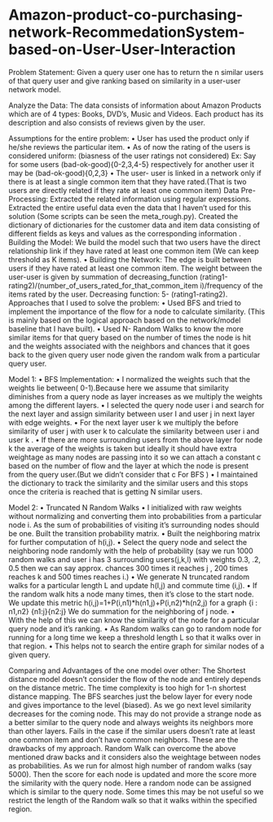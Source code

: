 # Amazon-product-co-purchasing-network-RecommedationSystem-based-on-User-User-Interaction


Problem Statement:
Given a query user one has to return the n similar users of that query user and give ranking based on similarity in a user-user network model.

Analyze the Data:
The data consists of information about Amazon Products which are of 4 types: Books, DVD’s, Music and Videos. Each product has its description and also consists of reviews given by the user.

Assumptions for the entire problem:
•	User has used the product only if he/she reviews the particular item. 
•	As of now the rating of the users is considered uniform: (biasness of the user ratings not considered) Ex: Say for some users (bad-ok-good){0-2,3,4-5} respectively for another user it may be (bad-ok-good){0,2,3}
•	The user- user is linked in a network only if there is at least a single common item that they have rated.(That is two users are directly related if they rate at least one common item)
Data Pre-Processing:
Extracted the related information using regular expressions. Extracted the entire useful data even the data that I haven’t used for this solution (Some scripts can be seen the meta_rough.py).
Created the dictionary of dictionaries for the customer data and item data consisting of different fields as keys and values as the corresponding information .
Building the Model:
We build the model such that two users have the direct relationship link if they have rated at least one common item (We can keep threshold as K items).
•	Building the Network:
The edge is built between users if they have rated at least one common item. The weight between the user-user is given by summation of decreasing_function (rating1-rating2)/(number_of_users_rated_for_that_common_item i)/frequency of the items rated by the user. 
Decreasing function:  5- (rating1-rating2).
Approaches that I used to solve the problem:
•	Used BFS and tried to implement the importance of the flow for a node to calculate similarity. (This is mainly based on the logical approach based on the network/model baseline that I have built).
•	Used N- Random Walks to know the more similar items for that query based on the number of times the node is hit and the weights associated with the neighbors and chances that it goes back to the given query user node  given the random walk from a particular query  user.


 Model 1:
•	BFS Implementation:
•	I normalized the weights such that the weights lie between( 0-1).Because here we assume that similarity diminishes from a query node as layer increases as we multiply the weights among the different layers.
•	I selected the query node user i and search for the next layer and assign similarity between user I and user j in next layer with edge weights.
•	For the next layer user k we multiply the before similarity of user j with user k to calculate the similarity between user i and user k .
•	If there are more surrounding users from the above layer for node k the average of the weights is taken but ideally it should have extra weightage as many nodes are passing into it so we can attach a constant c based on the number of flow and the layer at which the node is present from the query user.(But we didn’t consider that c For BFS )
•	I maintained the dictionary to track the similarity and the similar users and this stops once the criteria is reached that is getting N similar users.

 Model 2:
•	Truncated N  Random Walks
•	I initialized with raw weights without normalizing and converting them into probabilities from a particular node i. As the sum of probabilities of visiting it’s surrounding nodes should be one. Built the transition probability matrix. 
•	Built the neighboring matrix for further computation of h(i,j).
•	Select the query node and select the neighboring node randomly with the help of probability (say we run 1000 random walks and user i has 3 surrounding users(j,k,l) with weights 0.3, .2, 0.5 then we can say approx. chances 300 times it reaches j , 200 times reaches k and 500 times reaches i.)
•	We generate N truncated random walks for a particular length L and update h(I,j) and commute time (i,j).
•	If the random walk hits a node many times, then it’s close to the start node. We update this metric h(i,j)=1+P(i,n1)*h(n1,j)+P(i,n2)*h(n2,j)  for a graph {i : n1,n2} {n1:j}{n2:j}
We do summation for the neighboring of j node.
•	
With the help of this we can know the similarity of the node for a particular query node and it’s ranking.
•	As Random walks can go to random node for running for a long time we keep a threshold length L so that it walks over in that region.
•	This helps not to search the entire graph for similar nodes of a given query.

Comparing and Advantages of the one model over other:
The Shortest distance model doesn’t consider the flow of the node and entirely depends on the distance metric. The time complexity is too high for 1-n shortest distance mapping.
The BFS searches just the below layer for every node and gives importance to the level (biased). As we go next level similarity decreases for the coming node.  This may do not provide a strange node as a better similar to the query node and always weights its neighbors more than other layers. Fails in the case if the similar users doesn’t rate at least one common item and don’t have common neighbors. These are the drawbacks of my approach. 
Random Walk can overcome the above mentioned draw backs and it considers also the weightage between nodes as probabilities. As we run for almost high number of random walks (say 5000). Then the score for each node is updated and more the score more the similarity with the query node. Here a random node can be assigned which is similar to the query node. Some times this may be not useful so we restrict the length of the Random walk so that it walks within the specified region.

